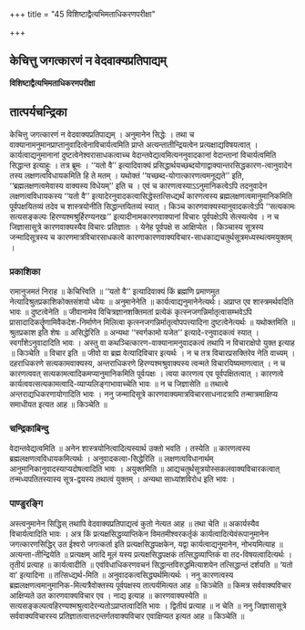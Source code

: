 +++
title = "45 विशिष्टाद्वैत्यभिमताधिकरणपरीक्षा"

+++


## केचित्तु जगत्कारणं न वेदवाक्यप्रतिपाद्यम्

**विशिष्टाद्वैत्यभिमताधिकरणपरीक्षा**

## **तात्पर्यचन्द्रिका**

केचित्तु जगत्कारणं न वेदवाक्यप्रतिपाद्यम् । अनुमानेन सिद्धेः । तथा च वाक्यानामनुमानप्राप्तानुवादित्वेनाविचार्यत्वमिति प्राप्ते अत्यन्तातीन्द्रियत्वेन प्रत्यक्षाद्यविषयत्वात् । कार्यत्वाद्यनुमानानां दुष्टत्वेनेश्वरासाधकत्वाच्च वेदान्तवेद्यत्वमित्यननुवादकानां वेदान्तानां विचार्यत्वमिति सिद्धान्त इत्याहुः । तत्र ब्रूमः । ‘‘यतो वै’’ इत्यादिवाक्यं प्रसिद्धार्थयच्छब्दयोगाद्वाक्यान्तरसिद्धकारण-त्वानुवादेन तस्य लक्षणत्वविधायकमिति हि ते मतम् । यथोक्तं ‘‘यच्छब्द-योगात्कारणत्वमनूद्यते’’ इति, ‘‘ब्रह्मलक्षणत्वमेवास्य वाक्यस्य विधेयम्’’ इति च । एवं च कारणत्वस्याऽऽनुमानिकत्वेऽपि तदनुवादेन लक्षणत्वविधायकस्य ‘‘यतो वै’’ इत्यादेरनुवादकत्वासिद्धेस्तत्सिध्द्यर्थं कारणत्वस्य ब्रह्मलक्षणत्वमानुमानिकमिति पूर्वपक्षयितव्यं तदेव च शास्त्रयोनीति सिद्धान्तयितव्यं स्यात् । किञ्च कारणवाक्यस्यानुवादकत्वेऽपि ‘‘सत्यकामः सत्यसङ्कल्पः हिरण्यश्मश्रुर्हिरण्यनखः’’ इत्यादीनामकारणवाक्यानां विचारः पूर्वपक्षेऽपि सेत्स्यत्येव । न च जिज्ञासासूत्रे कारणवाक्यस्यैव विचारः प्रतिज्ञातः । येनेह पूर्वपक्षे स आक्षिप्येत । किञ्चास्य सूत्रस्य जन्मादिसूत्रस्य च कारणमात्रविचारसाधकत्वे कारणाकारणवाक्यविचार-साधकाद्यचतुर्थसूत्रमध्यस्थत्वमयुक्तम् ।

### **प्रकाशिका**

रामानुजमतं निराह ॥ केचित्त्विति ॥ ‘‘यतो वै’’ इत्यादिवाक्यं किं ब्रह्मणि प्रमाणमुत नेत्यादिश्रुतप्रकाशिकोक्तसंशयो ध्येयः ॥ अनुमानेनेति ॥ कार्यत्वाद्यनुमानेनेत्यर्थः। अप्राप्त एव शास्त्रमर्थवदिति भावः ॥ दुष्टत्वेनेति ॥ जीवानामेव विचित्रज्ञानशक्तिमतां प्रत्येकं कृत्स्नजगन्निर्मातृत्वासम्भवेऽपि प्रासादादिकर्तॄणामिवैकदेश-निर्माणेन मिलित्वा कृत्स्नजगन्निर्मातृत्वोपपत्त्यादिना दुष्टत्वेनेत्यर्थः ॥ यथोक्तमिति ॥ श्रुतप्रकाश इति शेषः ॥ असिद्धेरिति ॥ अन्यथा ‘‘स्वर्गकामो यजेत’’ इत्यादे-रनुवादकत्वं स्यात् । स्वर्गांशेऽनुवादादिति भावः । अस्तु वा कथञ्चित्कारण-वाक्यानामनुवादकत्वं तथापि न विचाराक्षेपो युक्त इत्याह ॥ किञ्चेति ॥ विचार इति ॥ जीवो वा ब्रह्म वेत्यादिविचार इत्यर्थः । न च तत्र विचारप्रसक्तिरेव नेति वाच्यम् । दहराधिकरणे सत्यकामवाक्यस्य, अन्तराधिकरणे हिरण्यश्मश्रुवाक्यस्य त्वन्मते विचारयिष्यमाणत्वात् । न च कारणत्ववत् सत्यकामत्वादिकमप्यानुमानिकमिति पूर्वःपक्षः । त्वया कारणत्व एव पूर्वपक्षितत्वात् । कारणत्वे कार्यत्ववत्सत्यकामत्वादि-व्याप्यलिङ्गाभावाच्चेति भावः ॥ न च जिज्ञासेति ॥ तथात्वे अन्तराद्यधिकरणायोगादिति भावः । ननु जन्मादिसूत्रे कारणवाक्यमात्रविचारसाधनादत्रापि तन्मात्रमाक्षिप्य समाधीयत इत्यत आह ॥ किञ्चेति ॥

### **चन्द्रिकाबिन्दु**

वेदान्तवेद्यत्वमिति ॥ अनेन शास्त्रयोनित्वादित्यस्यार्थ उक्तो भवति । तस्येति ॥ कारणत्वस्य ब्रह्मलक्षणत्वविधायकमित्यर्थः । अनुवादकत्वा-सिद्धेरिति ॥ लक्षणत्वविधानार्थम् आनुमानिकानुवादस्याप्यदोषत्वादिति भावः । अयुक्तमिति ॥ आद्यचतुर्थसूत्रयोस्सकलवाक्यविचारकत्वात् तन्मध्यपतितस्यास्य सूत्र-द्वयस्य तथात्वं युक्तम् । अन्यथा साध्यांशविरोध इति भावः ।

### **पाण्डुरङ्गि**

अस्त्वनुमानेन सिद्धिस् तथापि वेदवाक्यप्रतिपाद्यत्वं कुतो नेत्यत आह ॥ तथा चेति ॥ अकार्यस्यैव विचार्यत्वादिति भावः । अत्र किं प्रत्यक्षसिद्धव्याप्तिकेन विमतमीश्वरकर्तृकं कार्यत्वादित्येवंरूपानुमानेन जगत्कारणसिद्धिर् उत ईश्वरो जगत्कर्ता इति प्रत्यक्षसिद्धपक्षकेन, यद्वा कार्यत्वाद्यनुमानेन, नोभयमित्याह ॥ अत्यन्ता-तीन्द्रियेति ॥ प्रत्यक्षम् आदि मूलं यस्य प्रत्यक्षसिद्धपक्षकं तत्सिद्धव्याप्तिकं वा तद-विषयत्वादित्यर्थः । तृतीयं प्रत्याह ॥ कार्यत्वादीति ॥ एवंविधाधिकरणवचनं सिद्धान्तविरुद्धमित्याशयेन तत्सिद्धान्तं दर्शयति ॥ ‘यतो वा’ इत्यादिना ॥ तत्सिध्द्यर्थ-मिति ॥ अनुवादकत्वसिद्ध्यर्थमित्यर्थः । ननु कारणत्वस्य ब्रह्मलक्षणत्वमानुमानिक-मित्यत्रैवोक्तस्य पूर्वपक्षस्य तात्पर्यमित्यत आह ॥ किञ्चेति ॥ किमत्र सर्ववाक्यविचार आक्षिप्यते उत कारणवाक्यविचार एव । नाद्य इत्याह ॥ कारणवाक्यस्येति ॥ सत्यसङ्कल्पत्वहिरण्यश्मश्रुत्वादेरन्यतोऽप्राप्तत्वादिति भावः । द्वितीयं प्रत्याह ॥ न चेति ॥ ननु जिज्ञासासूत्रे सर्ववाक्यविचारस्य प्रतिज्ञातत्वात्तदन्तर्गतवाक्यविचार एवाक्षिप्यत इत्यत आह ॥ किञ्चेति ॥

